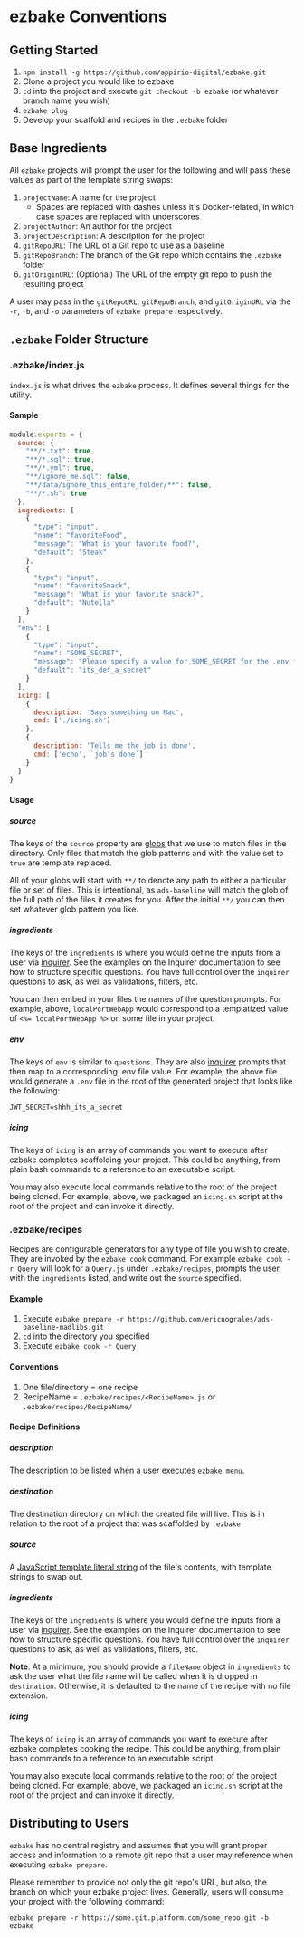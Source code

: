 # ezbake Conventions

## Getting Started

1. `npm install -g https://github.com/appirio-digital/ezbake.git`
1. Clone a project you would like to ezbake
1. `cd` into the project and execute `git checkout -b ezbake` (or whatever branch name you wish)
1. `ezbake plug`
1. Develop your scaffold and recipes in the `.ezbake` folder

## Base Ingredients

All `ezbake` projects will prompt the user for the following and will pass these values as part of the template string swaps:

1. `projectName`: A name for the project
    * Spaces are replaced with dashes unless it's Docker-related, in which case spaces are replaced with underscores
1. `projectAuthor`: An author for the project
1. `projectDescription`: A description for the project
1. `gitRepoURL`: The URL of a Git repo to use as a baseline
1. `gitRepoBranch`: The branch of the Git repo which contains the `.ezbake` folder
1. `gitOriginURL`: (Optional) The URL of the empty git repo to push the resulting project

A user may pass in the `gitRepoURL`, `gitRepoBranch`, and `gitOriginURL` via the `-r`, `-b`, and `-o` parameters of `ezbake prepare` respectively.

## `.ezbake` Folder Structure

### .ezbake/index.js

`index.js` is what drives the `ezbake` process. It defines several things for the utility.

#### Sample 

```js
module.exports = {
  source: { 
    "**/*.txt": true,
    "**/*.sql": true,
    "**/*.yml": true,
    "**/ignore_me.sql": false,
    "**/data/ignore_this_entire_folder/**": false,
    "**/*.sh": true
  },
  ingredients: [
    {
      "type": "input",
      "name": "favoriteFood",
      "message": "What is your favorite food?",
      "default": "Steak"
    },
    {
      "type": "input",
      "name": "favoriteSnack",
      "message": "What is your favorite snack?",
      "default": "Nutella"
    }
  ],
  "env": [
    {
      "type": "input",
      "name": "SOME_SECRET",
      "message": "Please specify a value for SOME_SECRET for the .env file",
      "default": "its_def_a_secret"
    }
  ],
  icing: [
    {
      description: 'Says something on Mac',
      cmd: ['./icing.sh']
    },
    {
      description: 'Tells me the job is done',
      cmd: ['echo', `job's done`]
    }
  ]
}
```

#### Usage

##### source

The keys of the `source` property are [globs](https://www.npmjs.com/package/minimatch) that we use to match files in the directory. Only files that match the glob patterns and with the value set to `true` are template replaced.

All of your globs will start with `**/` to denote any path to either a particular file or set of files.  This is intentional, as `ads-baseline` will match the glob of the full path of the files it creates for you.  After the initial `**/` you can then set whatever glob pattern you like.

##### ingredients

The keys of the `ingredients` is where you would define the inputs from a user via [inquirer](https://www.npmjs.com/package/inquirer).  See the examples on the Inquirer documentation to see how to structure specific questions.  You have full control over the `inquirer` questions to ask, as well as validations, filters, etc.

You can then embed in your files the names of the question prompts.  For example, above, `localPortWebApp` would correspond to a templatized value of `<%= localPortWebApp %>` on some file in your project.

##### env

The keys of `env` is similar to `questions`. They are also [inquirer](https://www.npmjs.com/package/inquirer) prompts that then map to a corresponding .env file value.  For example, the above file would generate a `.env` file in the root of the generated project that looks like the following:

```
JWT_SECRET=shhh_its_a_secret
```

##### icing

The keys of `icing` is an array of commands you want to execute after ezbake completes scaffolding your project. This could be anything, from plain bash commands to a reference to an executable script.

You may also execute local commands relative to the root of the project being cloned. For example, above, we packaged an `icing.sh` script at the root of the project and can invoke it directly.

### .ezbake/recipes

Recipes are configurable generators for any type of file you wish to create.  They are invoked by the `ezbake cook` command.  For example `ezbake cook -r Query` will look for a `Query.js` under `.ezbake/recipes`, prompts the user with the `ingredients` listed, and write out the `source` specified.

#### Example

1. Execute `ezbake prepare -r https://github.com/ericnograles/ads-baseline-madlibs.git`
1. `cd` into the directory you specified
1. Execute `ezbake cook -r Query`

#### Conventions

1. One file/directory = one recipe
2. RecipeName = `.ezbake/recipes/<RecipeName>.js` or `.ezbake/recipes/RecipeName/`

#### Recipe Definitions

##### description

The description to be listed when a user executes `ezbake menu`.

##### destination

The destination directory on which the created file will live. This is in relation to the root of a project that was scaffolded by `.ezbake`

##### source

A [JavaScript template literal string](https://developer.mozilla.org/en-US/docs/Web/JavaScript/Reference/Template_literals) of the file's contents, with template strings to swap out.

##### ingredients

The keys of the `ingredients` is where you would define the inputs from a user via [inquirer](https://www.npmjs.com/package/inquirer).  See the examples on the Inquirer documentation to see how to structure specific questions.  You have full control over the `inquirer` questions to ask, as well as validations, filters, etc.

**Note**: At a minimum, you should provide a `fileName` object in `ingredients` to ask the user what the file name will be called when it is dropped in `destination`. Otherwise, it is defaulted to the name of the recipe with no file extension.

##### icing

The keys of `icing` is an array of commands you want to execute after ezbake completes cooking the recipe. This could be anything, from plain bash commands to a reference to an executable script.

You may also execute local commands relative to the root of the project being cloned. For example, above, we packaged an `icing.sh` script at the root of the project and can invoke it directly.

## Distributing to Users

`ezbake` has no central registry and assumes that you will grant proper access and information to a remote git repo that a user may reference when executing `ezbake prepare`.

Please remember to provide not only the git repo's URL, but also, the branch on which your ezbake project lives. Generally, users will consume your project with the following command:

`ezbake prepare -r https://some.git.platform.com/some_repo.git -b ezbake`
